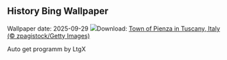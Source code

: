 ## History Bing Wallpaper
Wallpaper date: 2025-09-29
![](https://www.bing.com/th?id=OHR.PienzaItaly_EN-CA8507230327_UHD.jpg&w=1000)Download: [Town of Pienza in Tuscany, Italy (© zpagistock/Getty Images)](https://www.bing.com/th?id=OHR.PienzaItaly_EN-CA8507230327_UHD.jpg)

Auto get programm by LtgX
